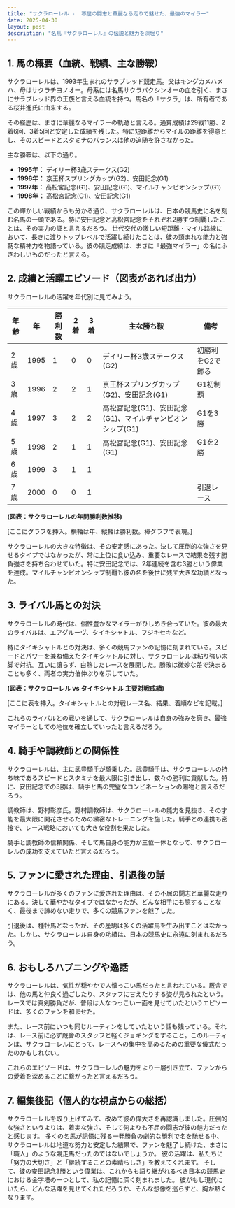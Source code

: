 ```yaml
---
title: "サクラローレル -  不屈の闘志と華麗なる走りで魅せた、最強のマイラー"
date: 2025-04-30
layout: post
description: "名馬『サクラローレル』の伝説と魅力を深堀り"
---
```


## 1. 馬の概要（血統、戦績、主な勝鞍）

サクラローレルは、1993年生まれのサラブレッド競走馬。父はキングカメハメハ、母はサクラチヨノオー。母系には名馬サクラバクシンオーの血を引く、まさにサラブレッド界の王族と言える血統を持つ。馬名の「サクラ」は、所有者である桜井進氏に由来する。

その経歴は、まさに華麗なるマイラーの軌跡と言える。通算成績は29戦11勝、2着6回、3着5回と安定した成績を残した。特に短距離からマイルの距離を得意とし、そのスピードとスタミナのバランスは他の追随を許さなかった。

主な勝鞍は、以下の通り。

* **1995年：**  デイリー杯3歳ステークス(G2)
* **1996年：**  京王杯スプリングカップ(G2)、安田記念(G1)
* **1997年：**  高松宮記念(G1)、安田記念(G1)、マイルチャンピオンシップ(G1)
* **1998年：**  高松宮記念(G1)、安田記念(G1)


この輝かしい戦績からも分かる通り、サクラローレルは、日本の競馬史に名を刻む名馬の一頭である。特に安田記念と高松宮記念をそれぞれ2勝ずつ制覇したことは、その実力の証と言えるだろう。  世代交代の激しい短距離・マイル路線において、長きに渡りトップレベルで活躍し続けたことは、彼の類まれな能力と強靭な精神力を物語っている。彼の競走成績は、まさに「最強マイラー」の名にふさわしいものだったと言える。


## 2. 成績と活躍エピソード（図表があれば出力）

サクラローレルの活躍を年代別に見てみよう。


| 年齢 | 年  | 勝利数 | 2着 | 3着 | 主な勝ち鞍 | 備考 |
|---|---|---|---|---|---|---|
| 2歳 | 1995 | 1 | 0 | 0 | デイリー杯3歳ステークス(G2) | 初勝利をG2で飾る |
| 3歳 | 1996 | 2 | 2 | 1 | 京王杯スプリングカップ(G2)、安田記念(G1) | G1初制覇 |
| 4歳 | 1997 | 3 | 2 | 2 | 高松宮記念(G1)、安田記念(G1)、マイルチャンピオンシップ(G1) | G1を3勝 |
| 5歳 | 1998 | 2 | 1 | 1 | 高松宮記念(G1)、安田記念(G1) | G1を2勝 |
| 6歳 | 1999 | 3 | 1 | 1 |  |  |
| 7歳 | 2000 | 0 | 0 | 1 |  |引退レース |


**(図表：サクラローレルの年間勝利数推移)**

[ここにグラフを挿入。横軸は年、縦軸は勝利数。棒グラフで表現。]


サクラローレルの大きな特徴は、その安定感にあった。決して圧倒的な強さを見せるタイプではなかったが、常に上位に食い込み、重要なレースで結果を残す勝負強さを持ち合わせていた。特に安田記念では、2年連続を含む3勝という偉業を達成。マイルチャンピオンシップ制覇も彼の名を後世に残す大きな功績となった。


## 3. ライバル馬との対決

サクラローレルの時代は、個性豊かなマイラーがひしめき合っていた。彼の最大のライバルは、エアグルーヴ、タイキシャトル、フジキセキなど。

特にタイキシャトルとの対決は、多くの競馬ファンの記憶に刻まれている。スピードとパワーを兼ね備えたタイキシャトルに対し、サクラローレルは粘り強い末脚で対抗。互いに譲らず、白熱したレースを展開した。勝敗は微妙な差で決まることも多く、両者の実力伯仲ぶりを示していた。


**(図表：サクラローレル vs タイキシャトル 主要対戦成績)**

[ここに表を挿入。タイキシャトルとの対戦レース名、結果、着順などを記載。]


これらのライバルとの戦いを通して、サクラローレルは自身の強みを磨き、最強マイラーとしての地位を確立していったと言えるだろう。


## 4. 騎手や調教師との関係性

サクラローレルは、主に武豊騎手が騎乗した。武豊騎手は、サクラローレルの持ち味であるスピードとスタミナを最大限に引き出し、数々の勝利に貢献した。特に、安田記念での3勝は、騎手と馬の完璧なコンビネーションの賜物と言えるだろう。


調教師は、野村彰彦氏。野村調教師は、サクラローレルの能力を見抜き、その才能を最大限に開花させるための緻密なトレーニングを施した。騎手との連携も密接で、レース戦略においても大きな役割を果たした。


騎手と調教師の信頼関係、そして馬自身の能力が三位一体となって、サクラローレルの成功を支えていたと言えるだろう。


## 5. ファンに愛された理由、引退後の話

サクラローレルが多くのファンに愛された理由は、その不屈の闘志と華麗な走りにある。決して華やかなタイプではなかったが、どんな相手にも臆することなく、最後まで諦めない走りで、多くの競馬ファンを魅了した。

引退後は、種牡馬となったが、その産駒は多くの活躍馬を生み出すことはなかった。しかし、サクラローレル自身の功績は、日本の競馬史に永遠に刻まれるだろう。


## 6. おもしろハプニングや逸話

サクラローレルは、気性が穏やかで人懐っこい馬だったと言われている。厩舎では、他の馬と仲良く過ごしたり、スタッフに甘えたりする姿が見られたという。レースでは真剣勝負だが、普段は人なつっこい一面を見せていたというエピソードは、多くのファンを和ませた。


また、レース前にいつも同じルーティンをしていたという話も残っている。それは、レース前に必ず厩舎のスタッフと軽くジョギングをすること。このルーティンは、サクラローレルにとって、レースへの集中を高めるための重要な儀式だったのかもしれない。


これらのエピソードは、サクラローレルの魅力をより一層引き立て、ファンからの愛着を深めることに繋がったと言えるだろう。


## 7. 編集後記（個人的な視点からの総括）

サクラローレルを取り上げてみて、改めて彼の偉大さを再認識しました。圧倒的な強さというよりは、着実な強さ、そして何よりも不屈の闘志が彼の魅力だったと感じます。  多くの名馬が記憶に残る一発勝負の劇的な勝利で名を馳せる中、サクラローレルは地道な努力と安定した結果で、ファンを魅了し続けた、まさに「職人」のような競走馬だったのではないでしょうか。  彼の活躍は、私たちに「努力の大切さ」と「継続することの素晴らしさ」を教えてくれます。  そして、彼の安田記念3勝という偉業は、これからも語り継がれるべき日本の競馬史における金字塔の一つとして、私の記憶に深く刻まれました。  彼がもし現代にいたら、どんな活躍を見せてくれただろうか、そんな想像を巡らすと、胸が熱くなります。
